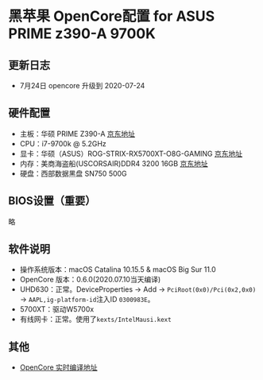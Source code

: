 # 黑苹果 OpenCore配置 for ASUS PRIME z390-A 9700K 

## 更新日志
- 7月24日 opencore 升级到 2020-07-24

## 硬件配置
- 主板：华硕 PRIME Z390-A [京东地址](https://item.jd.com/100000542145.html)
- CPU：i7-9700k @ 5.2GHz
- 显卡：华硕（ASUS）ROG-STRIX-RX5700XT-O8G-GAMING [京东地址](https://item.jd.com/100004478313.html)
- 内存：美商海盗船(USCORSAIR)DDR4 3200 16GB [京东地址](https://item.jd.com/7706381.html)
- 硬盘：西部数据黑盘 SN750 500G

## BIOS设置（重要）
略

## 软件说明
- 操作系统版本：macOS Catalina 10.15.5 & macOS Big Sur 11.0
- OpenCore 版本：0.6.0(2020.07.10当天编译)
- UHD630：正常。DeviceProperties -> Add -> `PciRoot(0x0)/Pci(0x2,0x0)` -> `AAPL,ig-platform-id`注入ID `0300983E`。
- 5700XT：驱动W5700x
- 有线网卡：正常。使用了`kexts/IntelMausi.kext`

## 其他
- [OpenCore 实时编译地址](https://github.com/williambj1/OpenCore-Factory/releases)
